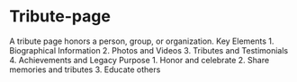 # Tribute-page
  A tribute page honors a person, group, or organization.  Key Elements 1. Biographical Information 2. Photos and Videos 3. Tributes and Testimonials 4. Achievements and Legacy  Purpose 1. Honor and celebrate 2. Share memories and tributes 3. Educate others
